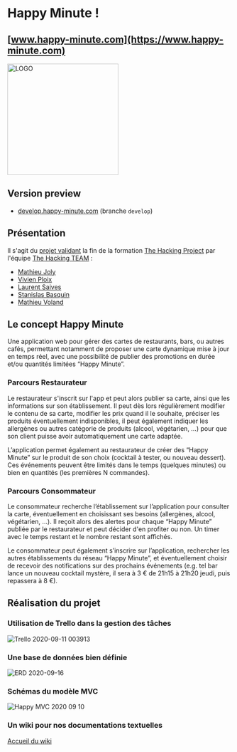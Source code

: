 # Happy Minute !

## [www.happy-minute.com](https://www.happy-minute.com)

<img width="250" alt="LOGO" src="https://user-images.githubusercontent.com/37190085/92944821-c5222180-f454-11ea-86e4-21cc7ec353f5.png">

## Version preview

* [develop.happy-minute.com](https://develop.happy-minute.com) (branche `develop`)

## Présentation

Il s'agit du [projet validant](https://github.com/the-hacking-team/happy-minute) la fin de la formation [The Hacking Project](https://www.thehackingproject.org) par l'équipe [The Hacking TEAM](https://github.com/the-hacking-team) :

 * [Mathieu Joly](https://github.com/mathieu-superpose)
 * [Vivien Ploix](https://github.com/vivien-ploix)
 * [Laurent Saives](https://github.com/Laurent-Gi)
 * [Stanislas Basquin](https://github.com/StanislasBASQUIN)
 * [Mathieu Voland](https://github.com/mvoland)

## Le concept Happy Minute

Une application web pour gérer des cartes de restaurants, bars, ou autres cafés, permettant notamment de proposer une carte dynamique mise à jour en temps réel, avec une possibilité de publier des promotions en durée et/ou quantités limitées “Happy Minute”.

### Parcours Restaurateur

Le restaurateur s'inscrit sur l'app et peut alors publier sa carte, ainsi que les informations sur son établissement. Il peut dès lors régulièrement modifier le contenu de sa carte, modifier les prix quand il le souhaite, préciser les produits éventuellement indisponibles, il peut également indiquer les allergènes ou autres catégorie de produits (alcool, végétarien, …) pour que son client puisse avoir automatiquement une carte adaptée.

L’application permet également au restaurateur de créer des “Happy Minute” sur le produit de son choix (cocktail à tester, ou nouveau dessert). Ces événements peuvent être limités dans le temps (quelques minutes) ou bien en quantités (les premières N commandes).

### Parcours Consommateur

Le consommateur recherche l’établissement sur l’application pour consulter la carte, éventuellement en choisissant ses besoins (allergènes, alcool, végétarien, …). Il reçoit alors des alertes pour chaque “Happy Minute” publiée par le restaurateur et peut décider d'en profiter ou non. Un timer avec le temps restant et le nombre restant sont affichés.

Le consommateur peut également s’inscrire sur l’application, rechercher les autres établissements du réseau “Happy Minute”, et éventuellement choisir de recevoir des notifications sur des prochains événements (e.g. tel bar lance un nouveau cocktail mystère, il sera à 3 € de 21h15 à 21h20 jeudi, puis repassera à 8 €).

## Réalisation du projet

### Utilisation de Trello dans la gestion des tâches

![Trello 2020-09-11 003913](https://user-images.githubusercontent.com/37190085/92823258-5e0d5a00-f3cd-11ea-8934-7d17f7c6e0cc.jpg)

### Une base de données bien définie

![ERD 2020-09-16](https://github.com/the-hacking-team/happy-minute/blob/develop/app/assets/images/Happy%20Minutes%20ERD.jpeg)

### Schémas du modèle MVC

![Happy MVC 2020 09 10](https://user-images.githubusercontent.com/37190085/92823377-809f7300-f3cd-11ea-9685-7f8ea1a76f12.png)

### Un wiki pour nos documentations textuelles

[Accueil du wiki](https://github.com/the-hacking-team/happy-minute/wiki)
